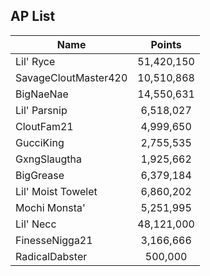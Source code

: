 ## AP List

| Name                 | Points     |
| ---------------------|:----------:|
| Lil' Ryce            | 51,420,150 |
| SavageCloutMaster420 | 10,510,868 |
| BigNaeNae            | 14,550,631 |
| Lil' Parsnip         | 6,518,027  |
| CloutFam21           | 4,999,650  |
| GucciKing            | 2,755,535  |
| GxngSlaugtha         | 1,925,662  |
| BigGrease            | 6,379,184  |
| Lil' Moist Towelet   | 6,860,202  |
| Mochi Monsta'        | 5,251,995  |
| Lil' Necc            | 48,121,000 |
| FinesseNigga21       | 3,166,666  |
| RadicalDabster       | 500,000    |
